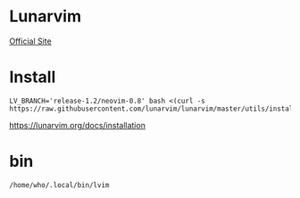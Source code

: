 # Lunarvim

[Official Site](https://lunarvim.org)

# Install

```
LV_BRANCH='release-1.2/neovim-0.8' bash <(curl -s https://raw.githubusercontent.com/lunarvim/lunarvim/master/utils/installer/install.sh)
```

<https://lunarvim.org/docs/installation>

# bin

```
/home/who/.local/bin/lvim
```

